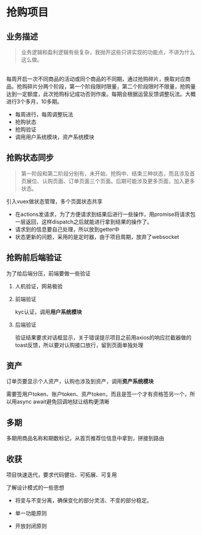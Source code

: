 # 抢购项目
## 业务描述
>业务逻辑和盈利逻辑有些复杂，我抛开这些只讲实现的功能点，不讲为什么这么做。
<br>
每周开启一次不同商品的活动或同个商品的不同期，通过抢购碎片，换取对应商品。抢购碎片分两个阶段，第一个阶段限时限量，第二个阶段限时不限量，抢购量达到一定额度，此次抢购标记成功否则作废。每期会根据运营反馈调整玩法。大概进行3个多月，10多期。

- 每周进行，每周调整玩法
- 抢购状态
- 抢购验证
- 调用用户系统模块，资产系统模块

## 抢购状态同步
>第一阶段和第二阶段分别有，未开始、抢购中、结束三种状态，而且涉及首页展位、认购页面、订单页面三个页面。后期可能涉及更多页面，加入更多状态。

引入vuex做状态管理，多个页面状态共享
- 在actions发请求，为了方便请求到结果后进行一些操作，用promise将请求包一层返回，这样dispatch之后就能进行拿到结果的操作了。
- 请求到的信息要自己处理，所以放到getter中
- 状态更新的问题，采用的是定时器，由于项目周期，放弃了websocket
## 抢购前后端验证
为了给后端分压，前端要做一些验证
1. 人机验证，网易极验
2. 前端验证

    kyc认证，调用**用户系统模块**
3. 后端验证

    验证结果要求对话框显示，关于错误提示项目之前用axios的响应拦截器做的toast反馈，所以要对认购接口放行，留到页面单独处理
## 资产
订单页要显示个人资产，认购也涉及到资产，调用**资产系统模块**

需要签用户token、账户token、资产token，而且是签一个才有资格签另一个，所以用async await避免回调地狱让结构更清晰
## 多期
多期用商品名称和期数标记，从首页推荐位信息中拿到，拼接到路由
## 收获
项目快速迭代，要求代码健壮、可拓展、可复用

了解设计模式的一些思想

- 将变与不变分离，确保变化的部分灵活、不变的部分稳定。

- 单一功能原则

- 开放封闭原则


